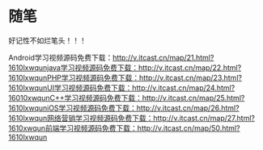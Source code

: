 # 随笔

好记性不如烂笔头！！！


Android学习视频源码免费下载：http://v.itcast.cn/map/21.html?1610lxwqunjava学习视频源码免费下载：http://v.itcast.cn/map/22.html?1610lxwqunPHP学习视频源码免费下载：http://v.itcast.cn/map/23.html?1610lxwqunUI学习视频源码免费下载：http://v.itcast.cn/map/24.html?16010xwqunC++学习视频源码免费下载：http://v.itcast.cn/map/25.html?1610lxwquniOS学习视频源码免费下载：http://v.itcast.cn/map/26.html?1610lxwqun网络营销学习视频源码免费下载：http://v.itcast.cn/map/27.html?1610xwqun前端学习视频源码免费下载：http://v.itcast.cn/map/50.html?1610lxwqun
